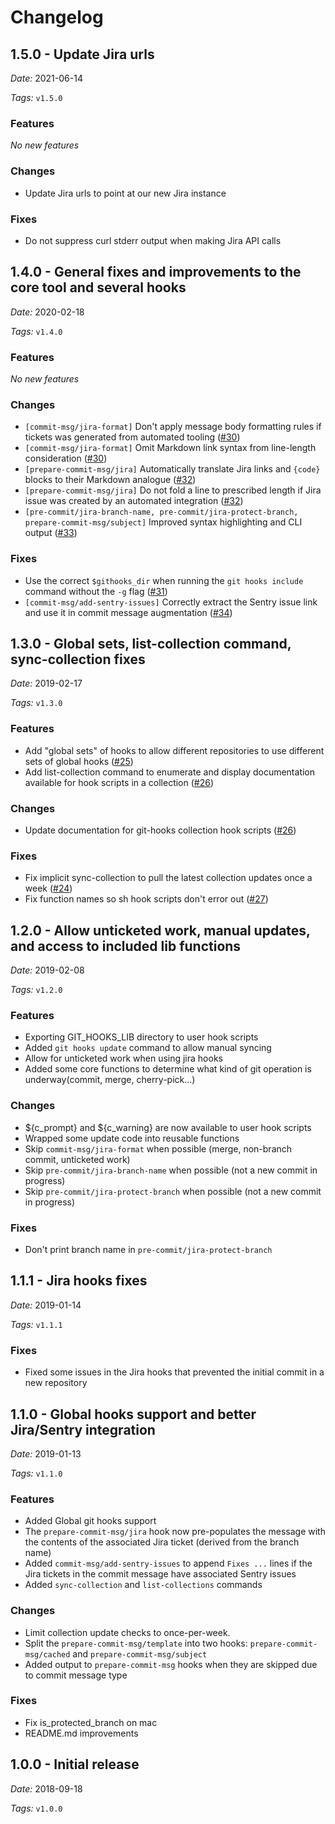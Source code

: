 # Changelog

## 1.5.0 - Update Jira urls
*Date:* 2021-06-14

*Tags:* `v1.5.0`

### Features
*No new features*

### Changes
- Update Jira urls to point at our new Jira instance

### Fixes
- Do not suppress curl stderr output when making Jira API calls

## 1.4.0 - General fixes and improvements to the core tool and several hooks
*Date:* 2020-02-18

*Tags:* `v1.4.0`

### Features
*No new features*

### Changes
- `[commit-msg/jira-format]` Don't apply message body formatting rules if tickets was generated from automated tooling ([#30](https://github.com/fivestars/git-hooks/pull/30))
- `[commit-msg/jira-format]` Omit Markdown link syntax from line-length consideration ([#30](https://github.com/fivestars/git-hooks/pull/30))
- `[prepare-commit-msg/jira]` Automatically translate Jira links and `{code}` blocks to their Markdown analogue ([#32](https://github.com/fivestars/git-hooks/pull/32))
- `[prepare-commit-msg/jira]` Do not fold a line to prescribed length if Jira issue was created by an automated integration ([#32](https://github.com/fivestars/git-hooks/pull/32))
- `[pre-commit/jira-branch-name, pre-commit/jira-protect-branch, prepare-commit-msg/subject]` Improved syntax highlighting and CLI output ([#33](https://github.com/fivestars/git-hooks/pull/33))

### Fixes
- Use the correct `$githooks_dir` when running the `git hooks include` command without the `-g` flag ([#31](https://github.com/fivestars/git-hooks/pull/31))
- `[commit-msg/add-sentry-issues]` Correctly extract the Sentry issue link and use it in commit message augmentation ([#34](https://github.com/fivestars/git-hooks/pull/34))


## 1.3.0 - Global sets, list-collection command, sync-collection fixes
*Date:* 2019-02-17

*Tags:* `v1.3.0`

### Features
- Add "global sets" of hooks to allow different repositories to use different sets of global hooks ([#25](https://github.com/fivestars/git-hooks/pull/25))
- Add list-collection command to enumerate and display documentation available for hook scripts in a collection ([#26](https://github.com/fivestars/git-hooks/pull/26))

### Changes
- Update documentation for git-hooks collection hook scripts ([#26](https://github.com/fivestars/git-hooks/pull/26))

### Fixes
- Fix implicit sync-collection to pull the latest collection updates once a week ([#24](https://github.com/fivestars/git-hooks/pull/24))
- Fix function names so sh hook scripts don't error out ([#27](https://github.com/fivestars/git-hooks/pull/27))


## 1.2.0 - Allow unticketed work, manual updates, and access to included lib functions
*Date:* 2019-02-08

*Tags:*  `v1.2.0`

### Features
- Exporting GIT_HOOKS_LIB directory to user hook scripts
- Added `git hooks update` command to allow manual syncing
- Allow for unticketed work when using jira hooks
- Added some core functions to determine what kind of git operation is underway(commit, merge, cherry-pick...)

### Changes
- ${c_prompt} and ${c_warning} are now available to user hook scripts
- Wrapped some update code into reusable functions
- Skip `commit-msg/jira-format` when possible (merge, non-branch commit, unticketed work)
- Skip `pre-commit/jira-branch-name` when possible (not a new commit in progress)
- Skip `pre-commit/jira-protect-branch` when possible (not a new commit in progress)

### Fixes
- Don't print branch name in `pre-commit/jira-protect-branch`


## 1.1.1 - Jira hooks fixes
*Date:* 2019-01-14

*Tags:*  `v1.1.1`

### Fixes
- Fixed some issues in the Jira hooks that prevented the initial commit in a new repository


## 1.1.0 - Global hooks support and better Jira/Sentry integration
*Date:* 2019-01-13

*Tags:*  `v1.1.0`

### Features
- Added Global git hooks support
- The `prepare-commit-msg/jira` hook now pre-populates the message with the contents of the associated Jira ticket (derived from the branch name)
- Added `commit-msg/add-sentry-issues` to append `Fixes ...` lines if the Jira tickets in the commit message have associated Sentry issues
- Added `sync-collection` and `list-collections` commands

### Changes
- Limit collection update checks to once-per-week.
- Split the `prepare-commit-msg/template` into two hooks: `prepare-commit-msg/cached` and `prepare-commit-msg/subject`
- Added output to `prepare-commit-msg` hooks when they are skipped due to commit message type

### Fixes
- Fix is_protected_branch on mac
- README.md improvements


## 1.0.0 - Initial release
*Date:* 2018-09-18

*Tags:* `v1.0.0`
